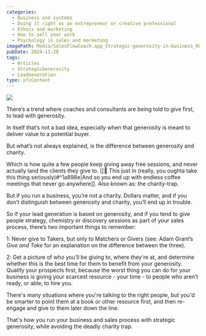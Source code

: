 ```yaml
---
categories:
  - Business and systems
  - Doing it right as an entrepreneur or creative professional
  - Ethics and marketing
  - How to sell your work
  - Psychology in sales and marketing
imagePath: Media/SalesFlowCoach.app_Strategic-generosity-in-business_MartinStellar.png
pubDate: 2024-11-28
tags:
  - Articles
  - StrategicGenerosity
  - LeadGeneration
type: sfcContent
---
```


![](SalesFlowCoach.app_Strategic-generosity-in-business_MartinStellar%201.png)

There’s a trend where coaches and consultants are being told to give first, to lead with generosity.

In itself that’s not a bad idea, especially when that generosity is meant to deliver value to a potential buyer.

But what’s not always explained, is the difference between generosity and charity.

Which is how quite a few people keep giving away free sessions, and never actually land the clients they give to. [[📯 This just in (really, you oughta take this thing seriously)#^1a898e|And so you end up with endless coffee meetings that never go anywhere]]. Also known as: the charity-trap.

But if you run a business, you’re not a charity. Dollars matter, and if you don’t distinguish between generosity and charity, you’ll end up in trouble.

So if your lead generation is based on generosity, and if you tend to give people strategy, chemistry or discovery sessions as part of your sales process, there’s two important things to remember:

1: Never give to Takers, but only to Matchers or Givers (see: Adam Grant’s <em>Give and Take</em> for an explanation on the difference between the three).

2: Get a picture of who you’ll be giving to, where they're at, and determine whether this is the best time for them to benefit from your generosity. Qualify your prospects first, because the worst thing you can do for your business is giving your scarcest resource - your time - to people who aren’t ready, or able, to hire you.

There's many situations where you're talking to the right people, but you'd be smarter to point them at a book or other resource first, and then re-engage and give to them later down the line.

That's how you run your business and sales process with strategic generosity, while avoiding the deadly charity trap.